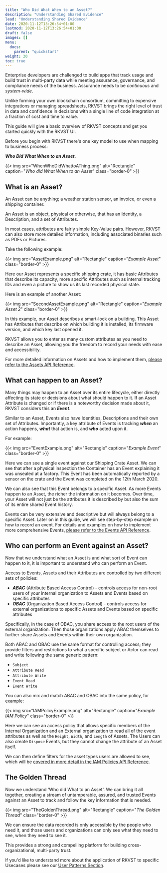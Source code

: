 ```yaml
---
title: "Who Did What When to an Asset?"
description: "Understanding Shared Evidence"
lead: "Understanding Shared Evidence"
date: 2020-11-12T13:26:54+01:00
lastmod: 2020-11-12T13:26:54+01:00
draft: false
images: []
menu:
  docs:
    parent: "quickstart"
weight: 20
toc: true
---
```



Enterprise developers are challenged to build apps that track usage and build trust in multi-party data while meeting assurance, governance, and compliance needs of the business. Assurance needs to be _continuous_ and _system-wide_.

Unlike forming your own blockchain consortium, committing to expensive integrations or managing spreadsheets, RKVST brings the right level of trust in data and confidence in decisions with a single line of code integration at a fraction of cost and time to value.

This guide will give a basic overview of RKVST concepts and get you started quickly with the RKVST UI.  

Before you begin with RKVST there's one key model to use when mapping to business process:

***Who Did What When to an Asset.***

{{< img src="WhenWhoDidWhattoAThing.png" alt="Rectangle" caption="<em>Who did What When to an Asset</em>" class="border-0" >}}

## What is an Asset?

An Asset can be anything; a weather station sensor, an invoice, or even a shipping container. 

An Asset is an object, physical or otherwise, that has an Identity, a Description, and a set of Attributes. 

In most cases, attributes are fairly simple Key-Value pairs. However, RKVST can also store more detailed information, including associated binaries such as PDFs or Pictures.

Take the following example:

{{< img src="AssetExample.png" alt="Rectangle" caption="<em>Example Asset</em>" class="border-0" >}}

Here our Asset represents a specific shipping crate, it has basic Attributes that describe its capacity, more specific Attributes such as internal tracking IDs and even a picture to show us its last recorded physical state.

Here is an example of another Asset:

{{< img src="SecondAssetExample.png" alt="Rectangle" caption="<em>Example Asset 2</em>" class="border-0" >}}

In this example, our Asset describes a smart-lock on a building. This Asset has Attributes that describe on which building it is installed, its firmware version, and which key last opened it.

RKVST allows you to enter as many custom attributes as you need to describe an Asset, allowing you the freedom to record your needs with ease and accessibility.

For more detailed information on Assets and how to implement them, [please refer to the Assets API Reference](../../api-reference/assets-api/).

## What can happen to an Asset?

Many things may happen to an Asset over its entire lifecycle, either directly affecting its state or decisions about what should happen to it. If an Asset Attribute is changed or if there is a noteworthy decision made about it, RKVST considers this an ***Event***.

Similar to an Asset, Events also have Identities, Descriptions and their own set of Attributes. Importantly, a key attribute of Events is tracking ***when*** an action happens, ***what*** that action is, and ***who*** acted upon it.

For example:

{{< img src="EventExample.png" alt="Rectangle" caption="<em>Example Event</em>" class="border-0" >}}

Here we can see a single event against our Shipping Crate Asset. We can see that after a physical inspection the Container has an Event explaining it was unsealed at a factory. This Event has been automatically reported by a sensor on the crate and the Event was completed on the 12th March 2020.

We can also see that this Event belongs to a specific Asset. As more Events happen to an Asset, the richer the information on it becomes. Over time, your Asset will not just be the attributes it is described by but also the sum of its entire shared Event history. 

Events can be very extensive and descriptive but will always belong to a specific Asset. Later on in this guide, we will see step-by-step example on how to record an event. For details and examples on how to implement more comprehensive Events, [please refer to the Events API Reference](../../api-reference/events-api/).

## Who can perform an Event against an Asset?

Now that we understand what an Asset is and what sort of Event can happen to it, it is important to understand who can perform an Event.

Access to Events, Assets and their Attributes are controlled by two different sets of policies:

* ***ABAC*** (Attribute Based Access Control) - controls access for non-root users of your internal organization to Assets and Events based on specific attributes
* ***OBAC*** (Organization Based Access Control) - controls access for external organizations to specific Assets and Events based on specific attributes 

Specifically, in the case of OBAC, you share access to the root users of the external organization. Then those organizations apply ABAC themselves to further share Assets and Events within their own organization.

Both ABAC and OBAC use the same format for controlling access; they provide filters and restrictions to what a specific subject or Actor can read and write following the same generic pattern:

* `Subject`
* `Attribute Read`
* `Attribute Write`
* `Event Read`
* `Event Write`

You can also mix and match ABAC and OBAC into the same policy, for example:

{{< img src="IAMPolicyExample.png" alt="Rectangle" caption="<em>Example IAM Policy</em>" class="border-0" >}}

Here we can see an access policy that allows specific members of the Internal Organization and an External organization to read all of the event attributes as well as the `Height`, `Width`, and `Length` of Assets. The Users can also create `Dispose` Events, but they cannot change the attribute of an Asset itself.

We can then define filters for the asset types users are allowed to see, which will be [covered in more detail in the IAM Policies API Reference](../../api-reference/iam-policies-api/).

## The Golden Thread

Now we understand 'Who did What to an Asset'. We can bring it all together, creating a stream of untamperable, assured, and trusted Events against an Asset to track and follow the key information that is needed. 

{{< img src="TheGoldenThread.png" alt="Rectangle" caption="<em>The Golden Thread</em>" class="border-0" >}}

We can ensure the data recorded is only accessible by the people who need it, and those users and organizations can only see what they need to see, when they need to see it.

This provides a strong and compelling platform for building cross-organizational, multi-party trust.

If you'd like to understand more about the application of RKVST to specific Usecases please see our [User Patterns Section](../../user-patterns/).

